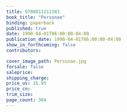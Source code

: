 ```yaml
---
title: 9780811211383
book_title: "Personae"
binding: paperback
published: true
date: 1990-04-01T06:00:00-04:00
publication_date: 1990-04-01T06:00:00-04:00
show_in_forthcoming: false
contributors:

cover_image_path: Personae.jpg
forsale: false
saleprice:
shipping_charge:
price_us: 15.95
price_cn:
trim_size:
page_count: 304
---
```


